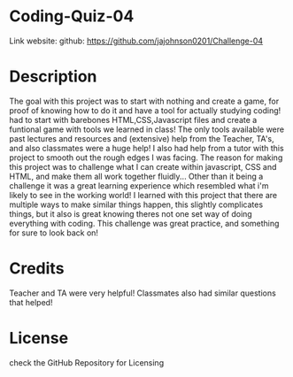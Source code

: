 # Coding-Quiz-04


Link
website:  github: https://github.com/jajohnson0201/Challenge-04

# Description
The goal with this project was to start with nothing and create a game, for proof of knowing how to do it and have a tool for actually studying coding! had to start with barebones HTML,CSS,Javascript files and create a funtional game with tools we learned in class!
The only tools available were past lectures and resources and (extensive) help from the Teacher, TA's, and also classmates were a huge help! I also had help from a tutor with this project to smooth out the rough edges I was facing.
The reason for making this project was to challenge what I can create within javascript, CSS and HTML, and make them all work together fluidly... Other than it being a challenge it was a great learning experience which resembled what i'm likely to see in the working world!
I learned with this project that there are multiple ways to make similar things happen, this slightly complicates things, but it also is great knowing theres not one set way of doing everything with coding. This challenge was great practice, and something for sure to look back on!

# Credits
Teacher and TA were very helpful! Classmates also had similar questions that helped!

# License
check the GitHub Repository for Licensing